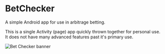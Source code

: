 # BetChecker

A simple Android app for use in arbitrage betting.

This is a single Activity (page) app quickly thrown together for personal use. It does not have many advanced features past it's primary use.


![Bet Checker banner](https://i.imgur.com/iHtWvvC.png)
